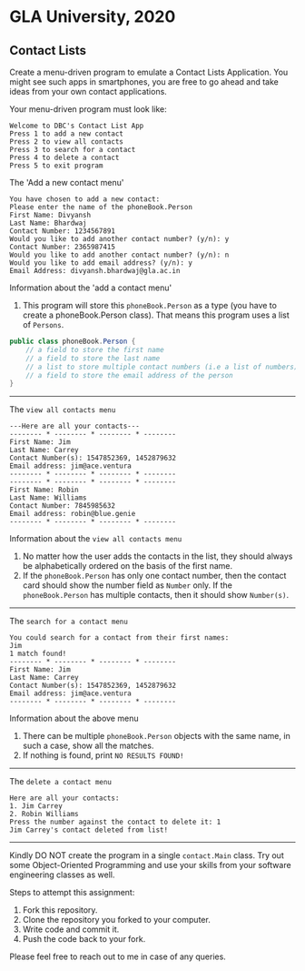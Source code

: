 # GLA University, 2020

## Contact Lists

Create a menu-driven program to emulate a Contact Lists Application. 
You might see such apps in smartphones, you are free to go ahead and take ideas
from your own contact applications.  

Your menu-driven program must look like: 
```
Welcome to DBC's Contact List App
Press 1 to add a new contact
Press 2 to view all contacts
Press 3 to search for a contact
Press 4 to delete a contact
Press 5 to exit program 
```

The 'Add a new contact menu'
```
You have chosen to add a new contact: 
Please enter the name of the phoneBook.Person
First Name: Divyansh
Last Name: Bhardwaj
Contact Number: 1234567891
Would you like to add another contact number? (y/n): y
Contact Number: 2365987415
Would you like to add another contact number? (y/n): n
Would you like to add email address? (y/n): y
Email Address: divyansh.bhardwaj@gla.ac.in
```
Information about the 'add a contact menu'
1. This program will store this `phoneBook.Person` as a type (you have to create a phoneBook.Person class).
That means this program uses a list of `Persons`.

```java
public class phoneBook.Person {
    // a field to store the first name
    // a field to store the last name
    // a list to store multiple contact numbers (i.e a list of numbers)
    // a field to store the email address of the person 
}
```
---
The `view all contacts menu`
```
---Here are all your contacts---
-------- * -------- * -------- * --------
First Name: Jim
Last Name: Carrey
Contact Number(s): 1547852369, 1452879632
Email address: jim@ace.ventura
-------- * -------- * -------- * --------
-------- * -------- * -------- * --------
First Name: Robin
Last Name: Williams
Contact Number: 7845985632
Email address: robin@blue.genie
-------- * -------- * -------- * --------
```
Information about the `view all contacts menu`
1. No matter how the user adds the contacts in the list,
they should always be alphabetically ordered on the basis of the first name.
2. If the `phoneBook.Person` has only one contact number, then the contact card should show
the number field as `Number` only. If the `phoneBook.Person` has multiple contacts, then it
should show `Number(s)`.
--- 

The `search for a contact menu`
```
You could search for a contact from their first names: 
Jim
1 match found!
-------- * -------- * -------- * --------
First Name: Jim
Last Name: Carrey
Contact Number(s): 1547852369, 1452879632
Email address: jim@ace.ventura
-------- * -------- * -------- * --------
```
Information about the above menu
1. There can be multiple `phoneBook.Person` objects with the same name, in such a case, 
show all the matches.
2. If nothing is found, print `NO RESULTS FOUND!`
---

The `delete a contact menu`
```
Here are all your contacts: 
1. Jim Carrey
2. Robin Williams
Press the number against the contact to delete it: 1
Jim Carrey's contact deleted from list!
```
---

Kindly DO NOT create the program in a single `contact.Main` class. Try out some Object-Oriented Programming and
use your skills from your software engineering classes as well.

Steps to attempt this assignment:
1. Fork this repository.
2. Clone the repository you forked to your computer.
3. Write code and commit it.
4. Push the code back to your fork.

Please feel free to reach out to me in case of any queries.